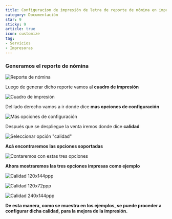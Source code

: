 ```yaml
---
title: Configuracion de impresión de letra de reporte de nómina en impresora fiscal
category: Documentación
star: 9
sticky: 9
article: true
icon: customize
tag:
- Servicios
- Impresoras
---
```





### Generamos el reporte de nómina




![Reporte de nómina](/assets/img/docs/fiscal-printer/payroll-report1.png)








Luego de generar dicho reporte vamos al **cuadro de impresión**




![Cuadro de impresión](/assets/img/docs/fiscal-printer/payroll-report.png)




Del lado derecho vamos a ir donde dice **mas opciones de configuración**




![Más opciones de configuración](/assets/img/docs/fiscal-printer/more-configuration-options.jpg)


Después que se despliegue la venta iremos donde dice **calidad**




![Seleccionar opción "calidad"](/assets/img/docs/fiscal-printer/more-configuration-options-menu.jpg)


**Acá encontraremos las opciones soportadas**


![Contaremos con estas tres opciones](/assets/img/docs/fiscal-printer/letter-quality.jpeg)


**Ahora mostraremos las tres opciones impresas como ejemplo**


![Calidad 120x144ppp](/assets/img/docs/fiscal-printer/quality120x144ppp.jpeg)




![Calidad 120x72ppp](/assets/img/docs/fiscal-printer/quality120x72ppp.jpeg)




![Calidad 240x144ppp](/assets/img/docs/fiscal-printer/quality240x144ppp.jpeg)


**De esta manera, como se muestra en los ejemplos, se puede proceder a configurar dicha calidad, para la mejora de la impresión.**
